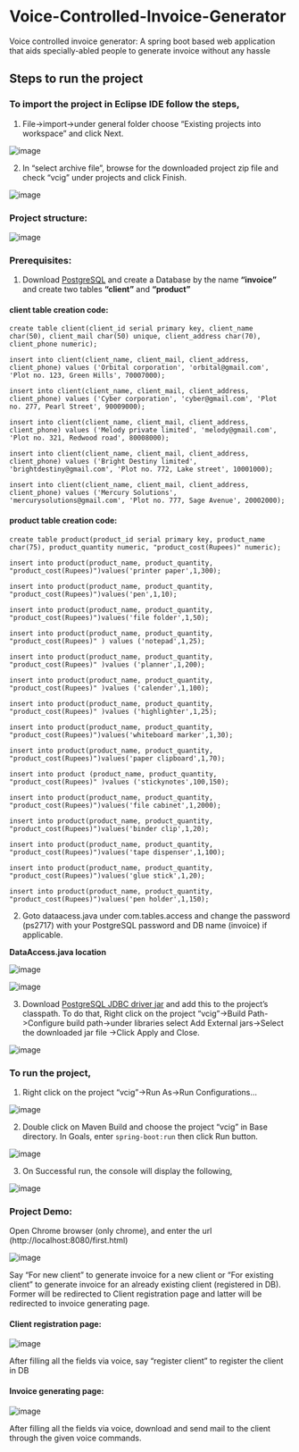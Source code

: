# Voice-Controlled-Invoice-Generator
Voice controlled invoice generator: A spring boot based web application that aids specially-abled people to generate invoice without any hassle
## Steps to run the project

### To import the project in Eclipse IDE follow the steps,

1) File->import->under general folder choose “Existing projects into workspace” and click Next.

 ![image](https://user-images.githubusercontent.com/82094868/162765817-3802e739-ae74-44fe-a21f-19d02b79a19c.png)

2) In “select archive file”, browse for the downloaded project zip file and check “vcig” under projects and click Finish.

 ![image](https://user-images.githubusercontent.com/82094868/162767128-676c359c-24f9-41f7-9b47-94d43e6c9e3f.png)

### Project structure:

![image](https://user-images.githubusercontent.com/82094868/162767195-dfbd3ba9-a617-45b0-8479-5cc8e68b4823.png)

### Prerequisites:

1) Download [PostgreSQL](https://www.enterprisedb.com/downloads/postgres-postgresql-downloads) and create a Database by the name **“invoice”** and create two tables **“client”** and **“product”**

#### client table creation code:

` create table client(client_id serial primary key, client_name char(50), client_mail char(50) unique, client_address char(70), client_phone numeric); `

` insert into client(client_name, client_mail, client_address, client_phone) values ('Orbital corporation', 'orbital@gmail.com', 'Plot no. 123, Green Hills', 70007000); `

` insert into client(client_name, client_mail, client_address, client_phone) values ('Cyber corporation', 'cyber@gmail.com', 'Plot no. 277, Pearl Street', 90009000); `

` insert into client(client_name, client_mail, client_address, client_phone) values ('Melody private limited', 'melody@gmail.com', 'Plot no. 321, Redwood road', 80008000); `

` insert into client(client_name, client_mail, client_address, client_phone) values ('Bright Destiny limited', 'brightdestiny@gmail.com', 'Plot no. 772, Lake street', 10001000); `

` insert into client(client_name, client_mail, client_address, client_phone) values ('Mercury Solutions', 'mercurysolutions@gmail.com', 'Plot no. 777, Sage Avenue', 20002000); `

#### product table creation code:

` create table product(product_id serial primary key, product_name char(75), product_quantity numeric, "product_cost(Rupees)" numeric); `

` insert into product(product_name, product_quantity, "product_cost(Rupees)")values('printer paper',1,300); `

` insert into product(product_name, product_quantity, "product_cost(Rupees)")values('pen',1,10); `

` insert into product(product_name, product_quantity, "product_cost(Rupees)")values('file folder',1,50); `

` insert into product(product_name, product_quantity, "product_cost(Rupees)" ) values ('notepad',1,25); `

` insert into product(product_name, product_quantity, "product_cost(Rupees)" )values ('planner',1,200); `

` insert into product(product_name, product_quantity, "product_cost(Rupees)" )values ('calender',1,100); `

` insert into product(product_name, product_quantity, "product_cost(Rupees)" )values ('highlighter',1,25); `

` insert into product(product_name, product_quantity, "product_cost(Rupees)")values('whiteboard marker',1,30); `

` insert into product(product_name, product_quantity, "product_cost(Rupees)")values('paper clipboard',1,70); `

` insert into product (product_name, product_quantity, "product_cost(Rupees)" )values ('stickynotes',100,150); `

` insert into product(product_name, product_quantity, "product_cost(Rupees)")values('file cabinet',1,2000); `

` insert into product(product_name, product_quantity, "product_cost(Rupees)")values('binder clip',1,20); `

` insert into product(product_name, product_quantity, "product_cost(Rupees)")values('tape dispenser',1,100); `

` insert into product(product_name, product_quantity, "product_cost(Rupees)")values('glue stick',1,20); `

` insert into product(product_name, product_quantity, "product_cost(Rupees)")values('pen holder',1,150); `

2) Goto dataacess.java under com.tables.access and change the password (ps2717) with your PostgreSQL password and DB name (invoice) if applicable.
 
**DataAccess.java location**

![image](https://user-images.githubusercontent.com/82094868/162769091-de85f97b-fd4a-4ae5-8a49-1970d7b07a65.png)

![image](https://user-images.githubusercontent.com/82094868/162769274-20873038-46fc-4d4d-a2f6-653b2908289a.png)

3) Download [PostgreSQL JDBC driver jar](https://jdbc.postgresql.org/download/postgresql-42.2.11.jar) and add this to the project’s classpath. To do that,
Right click on the project “vcig”->Build Path->Configure build path->under libraries select Add External jars->Select the downloaded jar file ->Click Apply and Close.

 ![image](https://user-images.githubusercontent.com/82094868/162769311-7c459fb0-698b-49c9-88ca-9f98fa3acb84.png)

### To run the project,

1) Right click on the project “vcig”->Run As->Run Configurations…
 
![image](https://user-images.githubusercontent.com/82094868/162769372-8fd49612-8e25-4c89-bfff-3fc91f2cf663.png)

2) Double click on Maven Build and choose the project “vcig” in Base directory. In Goals, enter ` spring-boot:run ` then click Run button.

![image](https://user-images.githubusercontent.com/82094868/162769530-8fbacfe6-2daa-4f0d-8884-e0ce9fec2617.png)


3) On Successful run, the console will display the following,

![image](https://user-images.githubusercontent.com/82094868/162769560-6d051fb7-5625-47e2-b02b-023f3a46ce61.png)

### Project Demo:

 Open Chrome browser (only chrome), and enter the url (http://localhost:8080/first.html)
 
 ![image](https://user-images.githubusercontent.com/82094868/162769609-40e9c589-c9c0-4b1d-b91c-c61e40cb7935.png)

Say “For new client” to generate invoice for a new client or “For existing client” to generate invoice for an already existing client (registered in DB). Former will be redirected to Client registration page and latter will be redirected to invoice generating page.

#### Client registration page:

 ![image](https://user-images.githubusercontent.com/82094868/162769667-bdb284f4-3a82-48a3-b080-03cba6b78710.png)

After filling all the fields via voice, say “register client” to register the client in DB

#### Invoice generating page:

 ![image](https://user-images.githubusercontent.com/82094868/162769686-3c6e8379-f663-4d6a-b935-b47123e19b98.png)

After filling all the fields via voice, download and send mail to the client through the given voice commands.
